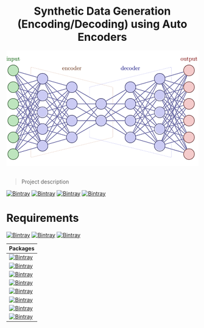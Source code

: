 <h1 align="center">Synthetic Data Generation (Encoding/Decoding) using Auto Encoders</h1>

<p align="center">
  <img src="./autoencoder.png">
</p>

##

> Project description

[![Bintray](https://img.shields.io/badge/Keyword-Autoencoders-green)](https://bintray.com/blocke/releases/scalajack) [![Bintray](https://img.shields.io/badge/Keyword-Deep%20learning-green)](https://bintray.com/blocke/releases/scalajack) [![Bintray](https://img.shields.io/badge/Keyword-Deep%20Generative%20Modelling-green)](https://bintray.com/blocke/releases/scalajack) [![Bintray](https://img.shields.io/badge/Keyword-Natural%20Language%20Processing-green)](https://bintray.com/blocke/releases/scalajack)

##

# Requirements
[![Bintray](https://img.shields.io/badge/python-v3.8.12-brightgreen)](https://bintray.com/blocke/releases/scalajack) [![Bintray](https://img.shields.io/badge/R-v4.1.2-brightgreen)](https://bintray.com/blocke/releases/scalajack) [![Bintray](https://img.shields.io/badge/jupyter--notebook-v6.4.6-brightgreen)](https://bintray.com/blocke/releases/scalajack)

| Packages |
| --- | 
|[![Bintray](https://img.shields.io/badge/matplotlib-v3.1.3-brightgreen)](https://bintray.com/blocke/releases/scalajack)|
|[![Bintray](https://img.shields.io/badge/notebook-v6.4.6-brightgreen)](https://bintray.com/blocke/releases/scalajack)|
|[![Bintray](https://img.shields.io/badge/numpy-v1.18.1-brightgreen)](https://bintray.com/blocke/releases/scalajack)|
|[![Bintray](https://img.shields.io/badge/pandas-v1.0.3-brightgreen)](https://bintray.com/blocke/releases/scalajack)|
|[![Bintray](https://img.shields.io/badge/plotly-4.14.3-brightgreen)](https://bintray.com/blocke/releases/scalajack)|
|[![Bintray](https://img.shields.io/badge/scikit--learn-0.22.1-brightgreen)](https://bintray.com/blocke/releases/scalajack)|
|[![Bintray](https://img.shields.io/badge/scipy-1.4.1-brightgreen)](https://bintray.com/blocke/releases/scalajack)|
|[![Bintray](https://img.shields.io/badge/seaborn-0.10.0-brightgreen)](https://bintray.com/blocke/releases/scalajack)|
